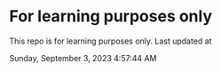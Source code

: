 # For learning purposes only
This repo is for learning purposes only.
Last updated at

Sunday, September 3, 2023 4:57:44 AM

